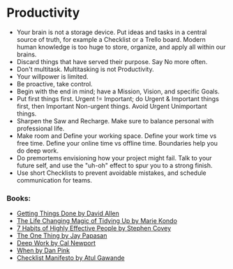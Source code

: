 # Productivity

- Your brain is not a storage device. Put ideas and tasks in a central source of truth, for example a Checklist or a Trello board. Modern human knowledge is too huge to store, organize, and apply all within our brains.
- Discard things that have served their purpose. Say No more often.
- Don't multitask. Multitasking is not Productivity.
- Your willpower is limited.
- Be proactive, take control. 
- Begin with the end in mind; have a Mission, Vision, and specific Goals.
- Put first things first. Urgent != Important; do Urgent & Important things first, then Important Non-urgent things. Avoid Urgent Unimportant things.
- Sharpen the Saw and Recharge. Make sure to balance personal with professional life.
- Make room and Define your working space. Define your work time vs free time. Define your online time vs offline time. Boundaries help you do deep work.
- Do premortems envisioning how your project might fail. Talk to your future self, and use the "uh-oh" effect to spur you to a strong finish.
- Use short Checklists to prevent avoidable mistakes, and schedule communication for teams.

### Books:

- [Getting Things Done by David Allen](https://twitter.com/swyx/status/947884052194893824)
- [The Life Changing Magic of Tidying Up by Marie Kondo](https://twitter.com/swyx/status/951035829664788480)
- [7 Habits of Highly Effective People by Stephen Covey](https://twitter.com/swyx/status/952795883799654400)
- [The One Thing by Jay Papasan](https://twitter.com/swyx/status/953507150294372352)
- [Deep Work by Cal Newport](https://twitter.com/swyx/status/953888242935443457)
- [When by Dan Pink](https://twitter.com/swyx/status/978089040841977858)
- [Checklist Manifesto by Atul Gawande](https://twitter.com/swyx/status/979603386919260160)
